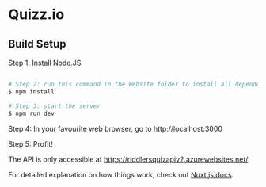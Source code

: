 # Quizz.io

## Build Setup

Step 1. Install Node.JS

```bash

# Step 2: run this command in the Website folder to install all dependencies
$ npm install

# Step 3: start the server
$ npm run dev

```
Step 4: In your favourite web browser, go to http://localhost:3000

Step 5: Profit!

The API is only accessible at https://riddlersquizapiv2.azurewebsites.net/ 

For detailed explanation on how things work, check out [Nuxt.js docs](https://nuxtjs.org).
